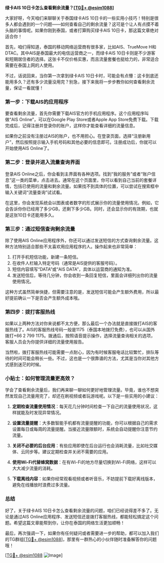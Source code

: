 **绿卡AIS 10日卡怎么查看剩余流量？[[TG💪+ @esim1088](https://t.me/s/esim1088)]**

大家好呀，今天咱们来聊聊关于泰国绿卡AIS 10日卡的一些实用小技巧！特别是很多人都会遇到的一个问题——如何查看自己的剩余流量？这可是个让人有点摸不着头脑的事情呢。如果你刚到泰国，或者打算购买绿卡AIS 10日卡，那这篇文章绝对适合你！

首先，咱们得知道，泰国的移动网络运营商有很多家，比如AIS、TrueMove H和DTAC。其中AIS是泰国最大的电信运营商之一，而绿卡AIS 10日卡则是不少游客和短期居住者的选择。这张卡不仅价格实惠，而且流量套餐也挺给力的，非常适合需要在泰国上网的人使用。

不过，话说回来，当你第一次拿到绿卡AIS 10日卡时，可能会有点懵：这卡到底还能用多久？还有多少流量没用完？别急，接下来我将一步步教你如何查看剩余流量，保证一看就懂！

### 第一步：下载AIS的应用程序

要查看剩余流量，首先你需要下载AIS官方的手机应用程序。这个应用程序叫做“AIS Online”，可以在Google Play Store或者Apple App Store免费下载。下载完成后，记得注册并登录你的账户，这样你才能查看详细的流量信息。

如果你之前没有注册过AIS的账户，也不用担心。在登录页面，选择“注册新用户”，然后按照提示输入手机号码和其他必要的信息即可。注册成功后，你就可以开始使用AIS Online了。

### 第二步：登录并进入流量查询界面

登录AIS Online之后，你会看到主界面有各种选项。找到“我的服务”或者“账户信息”这一类的菜单，点击进去。通常在这个页面里，你可以看到自己当前的套餐详情，包括已使用的流量和剩余流量。如果找不到具体的位置，可以尝试在搜索框中输入关键词“流量查询”试试看。

在这里，你会发现系统会以图表或者数字的形式展示你的流量使用情况。例如，它会告诉你你已经用了多少GB，还剩下多少GB。同时，还会显示你的有效期，也就是这张10日卡还能用多久。

### 第三步：通过短信查询剩余流量

除了使用AIS Online应用程序外，你还可以通过发送短信的方式查询剩余流量。这种方法特别适合那些不太喜欢用应用程序的人。操作起来也非常简单：

1. 打开手机短信功能，新建一条短信。
2. 在收件人栏输入特定号码（通常是AIS提供的客服号码）。
3. 短信内容填写“DATA”或“AIS DATA”，具体以运营商的通知为准。
4. 发送短信后，等待几分钟，你会收到一条回复短信，里面会详细列出你的流量使用情况。

这种方式虽然简单快捷，但需要注意的是，发送短信可能会产生额外费用，所以最好提前确认一下是否会产生额外成本哦。

### 第四步：拨打客服热线

如果以上两种方法对你来说都不太方便，那么最后一个办法就是直接拨打AIS的客服热线了。AIS的客服热线号码一般是1175（泰国本地拨打免费），也可以从国外拨打+66 2 799 1175。拨通后，按照语音提示操作，选择流量查询相关的选项，客服人员会为你提供详细的流量使用报告。

当然啦，拨打客服热线可能需要一点耐心，因为有时候客服电话比较繁忙，排队等待的时间可能会稍长一些。不过，这也是一个很靠谱的方法，尤其是当你对其他方式感到迷茫的时候。

### 小贴士：如何管理流量更高效？

学会了查看剩余流量后，我们再来聊一聊如何更好地管理流量。毕竟，谁也不想突然发现自己流量用完了，却还在刷视频或者玩游戏呢。以下是一些实用的小建议：

1. **定期检查流量使用情况**：每天花几分钟时间检查一下自己的流量使用状况，这样就能及时发现异常情况。
   
2. **设置流量提醒**：大多数智能手机都有流量提醒的功能，你可以根据自己的需求设置每日或每周的流量提醒。当接近流量限额时，系统会自动提醒你注意节约流量。

3. **关闭不必要的后台应用**：有些应用即使在后台运行也会消耗流量，比如社交媒体、云同步等。建议定期检查并关闭不需要的应用。

4. **使用Wi-Fi代替蜂窝数据**：在有Wi-Fi的地方尽量切换到Wi-Fi网络，这样可以大大减少流量的消耗。

5. **下载离线内容**：如果你经常观看视频或者听音乐，不妨提前下载好离线版本，避免在线播放时浪费过多流量。

### 总结

好了，关于绿卡AIS 10日卡怎么查看剩余流量的问题，咱们已经说得差不多了。无论是通过AIS Online应用程序、发送短信还是拨打客服热线，都能轻松搞定这个问题。希望这篇文章能帮到你，让你在泰国的网络生活更加顺畅！

最后，再次强调一下，如果你有任何疑问或者需要进一步的帮助，都可以加入我们的TG群组[[TG💪+ @esim1088](https://t.me/s/esim1088)]，那里有一群热心的小伙伴随时准备解答你的问题哦！

[[TG💪+ @esim1088](https://t.me/s/esim1088) ![Image](https://i.postimg.cc/4NQfJmqS/Snipaste-2025-05-13-00-14-12.png)]